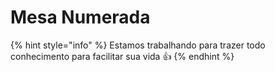 # Mesa Numerada

{% hint style="info" %}
Estamos trabalhando para trazer todo conhecimento para facilitar sua vida 👍
{% endhint %}
